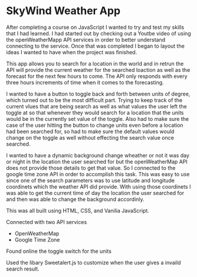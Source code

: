 # SkyWind Weather App

After completing a course on JavaScript I wanted to try and test my skills that I had learned.
I had started out by checking out a Youtbe video of using the openWeatherMapp API services in order to better understand connecting to the service.
Once that was completed I began to layout the ideas I wanted to have when the project was finished.

This app allows you to search for a location in the world and in retrun the API will provide the current weather for the searched loaction as well as
the forecast for the next few hours to come.
The API only responds with every three hours increments of time when it comes to the forecasting.

I wanted to have a button to toggle back and forth between units of degree, which turned out to be the most difficult part.
Trying to keep track of the current vlues that are being search as well as what values the user left the toggle at so that whenever they would 
search for a location that the units would be in the currently set value of the toggle. Also had to make sure the case of the user hitting the button to
change units even before a location had been searched for, so had to make sure the default values would change on the toggle as well without effecting the 
search value once searched. 

I wanted to have a dynamic background change wheather or not it was day or night in the location the user searched for but the openWeatherMap API does not
provide those details to get that value. So I connected to the google time zone API in order to accomplish this task. This was easy to use since one of the
search parameters was to use latitude and longitude coordinets which the weather API did provide. With using those coordinets I was able to get the current 
time of day the location the user searched for and then was able to change the background accordinly.

This was all built using HTML, CSS, and Vanilia JavaScript.

Connected with two API services 
  - OpenWeatherMap
  - Google Time Zone
  
Found online the toggle switch for the units

Used the libary Sweetalert.js to customize when the user gives a invaild search result.
